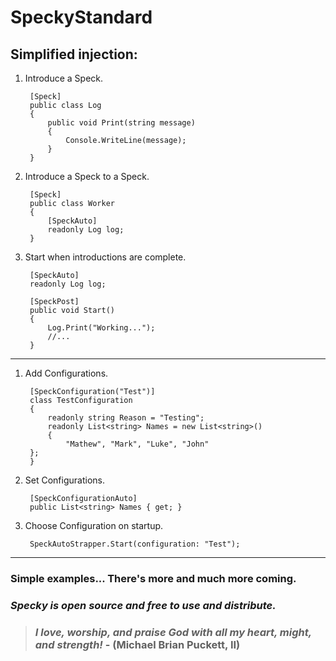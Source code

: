 # SpeckyStandard

## Simplified injection:

1. Introduce a Speck.

        [Speck]
        public class Log
        {
            public void Print(string message)
            {
                Console.WriteLine(message);
            }
        }

2. Introduce a Speck to a Speck.

        [Speck]
        public class Worker
        {
            [SpeckAuto]
            readonly Log log;
        }

3. Start when introductions are complete.

        [SpeckAuto]
        readonly Log log;

        [SpeckPost]
        public void Start()
        {
            Log.Print("Working...");
            //...
        }


---------------------------------------------------------------------------------------------------

1. Add Configurations.

        [SpeckConfiguration("Test")]
        class TestConfiguration
        {
            readonly string Reason = "Testing";
            readonly List<string> Names = new List<string>()
            {
                "Mathew", "Mark", "Luke", "John"
        };
        }

2. Set Configurations.

        [SpeckConfigurationAuto]
        public List<string> Names { get; }

3. Choose Configuration on startup.

        SpeckAutoStrapper.Start(configuration: "Test");

--------------------------------------------------------------------------------------------------

### Simple examples... There's more and much more coming.

### *Specky is open source and free to use and distribute.*

> ### *I love, worship, and praise God with all my heart, might, and strength!* - **(Michael Brian Puckett, II)**